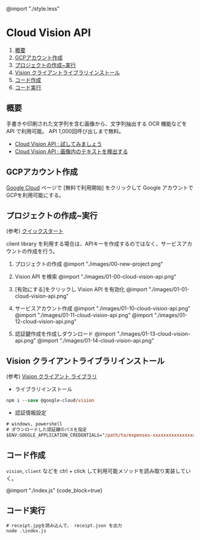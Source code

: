 @import "./style.less"

# Cloud Vision API

<!-- @import "[TOC]" {cmd="toc" depthFrom=2 depthTo=6 orderedList=true} -->

<!-- code_chunk_output -->

1. [概要](#-概要-)
2. [GCPアカウント作成](#-gcpアカウント作成-)
3. [プロジェクトの作成~実行](#-プロジェクトの作成実行-)
4. [Vision クライアントライブラリインストール](#-vision-クライアントライブラリインストール-)
5. [コード作成](#-コード作成-)
6. [コード実行](#-コード実行-)

<!-- /code_chunk_output -->


## 概要

手書きや印刷された文字列を含む画像から、文字列抽出する OCR 機能などを API で利用可能。
API 1,000回呼び出しまで無料。

- [Cloud Vision API : 試してみましょう](https://cloud.google.com/vision/docs/drag-and-drop?hl=ja)
- [Cloud Vision API : 画像内のテキストを検出する](https://cloud.google.com/vision/docs/ocr?hl=ja)


## GCPアカウント作成

[Google Cloud](https://cloud.google.com/?hl=ja) ページで [無料で利用開始] をクリックして Google アカウントでGCPを利用可能にする。


## プロジェクトの作成~実行
(参考)
[クイックスタート](https://cloud.google.com/vision/docs/quickstarts?hl=ja)

client library を利用する場合は、APIキーを作成するのではなく、サービスアカウントの作成を行う。

1. プロジェクトの作成
@import "./images/00-new-project.png"

2. Vision API を検索
@import "./images/01-00-cloud-vision-api.png"

3. [有効にする]をクリックし Vision API を有効化
@import "./images/01-01-cloud-vision-api.png"

4. サービスアカウント作成
@import "./images/01-10-cloud-vision-api.png"
@import "./images/01-11-cloud-vision-api.png"
@import "./images/01-12-cloud-vision-api.png"

5. 認証鍵作成を作成しダウンロード
@import "./images/01-13-cloud-vision-api.png"
@import "./images/01-14-cloud-vision-api.png"

## Vision クライアントライブラリインストール

(参考)
[Vision クライアント ライブラリ](https://cloud.google.com/vision/docs/libraries#client-libraries-install-nodejs)

- ライブラリインストール
```.ps
npm i --save @google-cloud/vision
```

- 認証情報設定
```.ps
# windows, powershell
# ダウンロードした認証鍵のパスを指定
$ENV:GOOGLE_APPLICATION_CREDENTIALS="/path/to/expenses-xxxxxxxxxxxxxxxxxxx.json"
```

## コード作成

`vision`, `client` などを ctrl + click して利用可能メソッドを読み取り実装していく。

@import "./index.js" {code_block=true}


## コード実行

```
# receipt.jpgを読み込んで、 receipt.json を出力
node .\index.js
```
